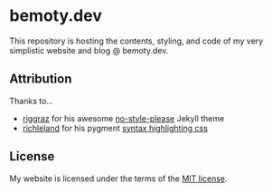 # bemoty.dev

This repository is hosting the contents, styling, and code of my very simplistic website and blog @ bemoty.dev.

## Attribution

Thanks to...

- [riggraz](https://github.com/riggraz) for his awesome [no-style-please](https://github.com/riggraz/no-style-please) Jekyll theme
- [richleland](https://github.com/richleland) for his pygment [syntax highlighting css](https://github.com/richleland/pygments-css)

## License

My website is licensed under the terms of the [MIT license](https://choosealicense.com/licenses/mit/).

